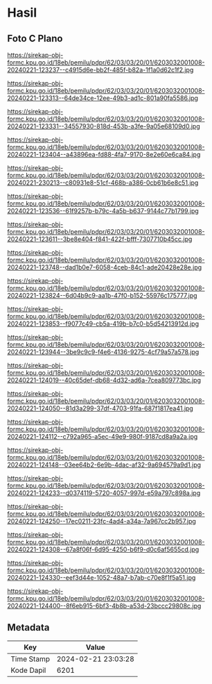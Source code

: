 # Hasil

## Foto C Plano

https://sirekap-obj-formc.kpu.go.id/18eb/pemilu/pdpr/62/03/03/20/01/6203032001008-20240221-123237--c4915d6e-bb2f-485f-b82a-1f1a0d62c1f2.jpg

https://sirekap-obj-formc.kpu.go.id/18eb/pemilu/pdpr/62/03/03/20/01/6203032001008-20240221-123313--64de34ce-12ee-49b3-ad1c-801a90fa5586.jpg

https://sirekap-obj-formc.kpu.go.id/18eb/pemilu/pdpr/62/03/03/20/01/6203032001008-20240221-123331--34557930-818d-453b-a3fe-9a05e68109d0.jpg

https://sirekap-obj-formc.kpu.go.id/18eb/pemilu/pdpr/62/03/03/20/01/6203032001008-20240221-123404--a43896ea-fd88-4fa7-9170-8e2e60e6ca84.jpg

https://sirekap-obj-formc.kpu.go.id/18eb/pemilu/pdpr/62/03/03/20/01/6203032001008-20240221-230213--c80931e8-51cf-468b-a386-0cb61b6e8c51.jpg

https://sirekap-obj-formc.kpu.go.id/18eb/pemilu/pdpr/62/03/03/20/01/6203032001008-20240221-123536--61f9257b-b79c-4a5b-b637-9144c77b1799.jpg

https://sirekap-obj-formc.kpu.go.id/18eb/pemilu/pdpr/62/03/03/20/01/6203032001008-20240221-123611--3be8e404-f841-422f-bfff-7307710b45cc.jpg

https://sirekap-obj-formc.kpu.go.id/18eb/pemilu/pdpr/62/03/03/20/01/6203032001008-20240221-123748--dad1b0e7-6058-4ceb-84c1-ade20428e28e.jpg

https://sirekap-obj-formc.kpu.go.id/18eb/pemilu/pdpr/62/03/03/20/01/6203032001008-20240221-123824--6d04b9c9-aa1b-47f0-b152-55976c175777.jpg

https://sirekap-obj-formc.kpu.go.id/18eb/pemilu/pdpr/62/03/03/20/01/6203032001008-20240221-123853--f9077c49-cb5a-419b-b7c0-b5d54213912d.jpg

https://sirekap-obj-formc.kpu.go.id/18eb/pemilu/pdpr/62/03/03/20/01/6203032001008-20240221-123944--3be9c9c9-f4e6-4136-9275-4cf79a57a578.jpg

https://sirekap-obj-formc.kpu.go.id/18eb/pemilu/pdpr/62/03/03/20/01/6203032001008-20240221-124019--40c65def-db68-4d32-ad6a-7cea809773bc.jpg

https://sirekap-obj-formc.kpu.go.id/18eb/pemilu/pdpr/62/03/03/20/01/6203032001008-20240221-124050--81d3a299-37df-4703-91fa-687f1817ea41.jpg

https://sirekap-obj-formc.kpu.go.id/18eb/pemilu/pdpr/62/03/03/20/01/6203032001008-20240221-124112--c792a965-a5ec-49e9-980f-9187cd8a9a2a.jpg

https://sirekap-obj-formc.kpu.go.id/18eb/pemilu/pdpr/62/03/03/20/01/6203032001008-20240221-124148--03ee64b2-6e9b-4dac-af32-9a694579a9d1.jpg

https://sirekap-obj-formc.kpu.go.id/18eb/pemilu/pdpr/62/03/03/20/01/6203032001008-20240221-124233--d0374119-5720-4057-997d-e59a797c898a.jpg

https://sirekap-obj-formc.kpu.go.id/18eb/pemilu/pdpr/62/03/03/20/01/6203032001008-20240221-124250--17ec0211-23fc-4ad4-a34a-7a967cc2b957.jpg

https://sirekap-obj-formc.kpu.go.id/18eb/pemilu/pdpr/62/03/03/20/01/6203032001008-20240221-124308--67a8f06f-6d95-4250-b6f9-d0c6af5655cd.jpg

https://sirekap-obj-formc.kpu.go.id/18eb/pemilu/pdpr/62/03/03/20/01/6203032001008-20240221-124330--eef3d44e-1052-48a7-b7ab-c70e8f1f5a51.jpg

https://sirekap-obj-formc.kpu.go.id/18eb/pemilu/pdpr/62/03/03/20/01/6203032001008-20240221-124400--8f6eb915-6bf3-4b8b-a53d-23bccc29808c.jpg


## Metadata

| Key        | Value               |
| ---------- | ------------------- |
| Time Stamp | 2024-02-21 23:03:28 |
| Kode Dapil | 6201                |



